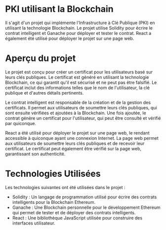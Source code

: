 # PKI utilisant la Blockchain
Il s'agit d'un projet qui implémente l'Infrastructure à Clé Publique (PKI) en utilisant la technologie Blockchain. Le projet utilise Solidity pour écrire le contrat intelligent et Ganache pour déployer et tester le contrat. React a également été utilisé pour déployer le projet sur une page web.

# Aperçu du projet
Le projet est conçu pour créer un certificat pour les utilisateurs basé sur leurs clés publiques. Le certificat est généré en utilisant la technologie Blockchain, ce qui garantit qu'il est sécurisé et ne peut pas être falsifié. Le certificat inclut des informations telles que le nom de l'utilisateur, la clé publique et d'autres détails pertinents.

Le contrat intelligent est responsable de la création et de la gestion des certificats. Il permet aux utilisateurs de soumettre leurs clés publiques, qui sont ensuite vérifiées et ajoutées à la Blockchain. Une fois ajoutée, le contrat génère un certificat pour l'utilisateur, qui peut être consulté et vérifié par quiconque.

React a été utilisé pour déployer le projet sur une page web, le rendant accessible à quiconque ayant une connexion Internet. La page web permet aux utilisateurs de soumettre leurs clés publiques et de recevoir leur certificat. Le certificat peut également être vérifié sur la page web, garantissant son authenticité.

# Technologies Utilisées
Les technologies suivantes ont été utilisées dans le projet :

  - Solidity : Un langage de programmation utilisé pour écrire des contrats intelligents pour la Blockchain Ethereum.
  - Ganache : Une Blockchain personnelle pour le développement Ethereum qui permet de tester et de déployer des contrats intelligents.
  - React : Une bibliothèque JavaScript utilisée pour construire des interfaces utilisateur.

 
 
